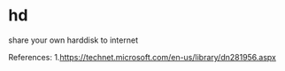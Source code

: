 # hd
share your own harddisk to internet


References:
1.https://technet.microsoft.com/en-us/library/dn281956.aspx